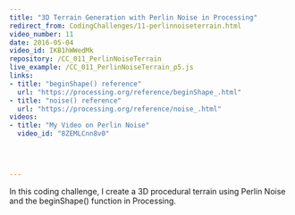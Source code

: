 ```yaml
---
title: "3D Terrain Generation with Perlin Noise in Processing"
redirect_from: CodingChallenges/11-perlinnoiseterrain.html
video_number: 11
date: 2016-05-04
video_id: IKB1hWWedMk
repository: /CC_011_PerlinNoiseTerrain
live_example: /CC_011_PerlinNoiseTerrain_p5.js
links:
- title: "beginShape() reference"  
  url: "https://processing.org/reference/beginShape_.html"
- title: "noise() reference"  
  url: "https://processing.org/reference/noise_.html"
videos:
- title: "My Video on Perlin Noise"
  video_id: "8ZEMLCnn8v0"
  


  
---
```


In this coding challenge, I create a 3D procedural terrain using Perlin Noise and the beginShape() function in Processing.

